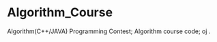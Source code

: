 # Algorithm_Course
Algorithm(C++/JAVA) 
   Programming Contest;
   Algorithm course code;
   oj .
   

